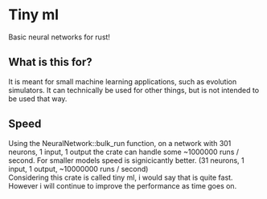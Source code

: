 # Tiny ml

Basic neural networks for rust!

## What is this for?
It is meant for small machine learning applications, such as evolution simulators. It can technically be used for other things, but is not intended to be used that way.

## Speed
Using the NeuralNetwork::bulk_run function, on a network with 301 neurons, 1 input, 1 output the crate can handle some ~1000000 runs / second.
For smaller models speed is signicicantly better. (31 neurons, 1 input, 1 output, ~10000000 runs / second)     
Considering this crate is called tiny ml, i would say that is quite fast. However i will continue to improve the performance as time goes on.
